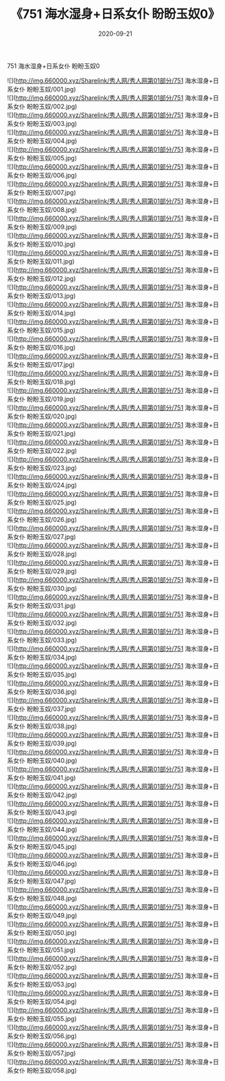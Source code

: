 ﻿---
layout: post
title:  《751 海水湿身+日系女仆 盼盼玉奴0》
date:   2020-09-21
img: http://img.660000.xyz/Sharelink/秀人网/秀人网第01部分/751 海水湿身+日系女仆 盼盼玉奴0/000.jpg
categories: [美女, 清纯, 唯美]
---

751 海水湿身+日系女仆 盼盼玉奴0

  ![](http://img.660000.xyz/Sharelink/秀人网/秀人网第01部分/751 海水湿身+日系女仆 盼盼玉奴/001.jpg) <br> ![](http://img.660000.xyz/Sharelink/秀人网/秀人网第01部分/751 海水湿身+日系女仆 盼盼玉奴/002.jpg) <br> ![](http://img.660000.xyz/Sharelink/秀人网/秀人网第01部分/751 海水湿身+日系女仆 盼盼玉奴/003.jpg) <br> ![](http://img.660000.xyz/Sharelink/秀人网/秀人网第01部分/751 海水湿身+日系女仆 盼盼玉奴/004.jpg) <br> ![](http://img.660000.xyz/Sharelink/秀人网/秀人网第01部分/751 海水湿身+日系女仆 盼盼玉奴/005.jpg) <br> ![](http://img.660000.xyz/Sharelink/秀人网/秀人网第01部分/751 海水湿身+日系女仆 盼盼玉奴/006.jpg) <br> ![](http://img.660000.xyz/Sharelink/秀人网/秀人网第01部分/751 海水湿身+日系女仆 盼盼玉奴/007.jpg) <br> ![](http://img.660000.xyz/Sharelink/秀人网/秀人网第01部分/751 海水湿身+日系女仆 盼盼玉奴/008.jpg) <br> ![](http://img.660000.xyz/Sharelink/秀人网/秀人网第01部分/751 海水湿身+日系女仆 盼盼玉奴/009.jpg) <br> ![](http://img.660000.xyz/Sharelink/秀人网/秀人网第01部分/751 海水湿身+日系女仆 盼盼玉奴/010.jpg) <br> ![](http://img.660000.xyz/Sharelink/秀人网/秀人网第01部分/751 海水湿身+日系女仆 盼盼玉奴/011.jpg) <br> ![](http://img.660000.xyz/Sharelink/秀人网/秀人网第01部分/751 海水湿身+日系女仆 盼盼玉奴/012.jpg) <br> ![](http://img.660000.xyz/Sharelink/秀人网/秀人网第01部分/751 海水湿身+日系女仆 盼盼玉奴/013.jpg) <br> ![](http://img.660000.xyz/Sharelink/秀人网/秀人网第01部分/751 海水湿身+日系女仆 盼盼玉奴/014.jpg) <br> ![](http://img.660000.xyz/Sharelink/秀人网/秀人网第01部分/751 海水湿身+日系女仆 盼盼玉奴/015.jpg) <br> ![](http://img.660000.xyz/Sharelink/秀人网/秀人网第01部分/751 海水湿身+日系女仆 盼盼玉奴/016.jpg) <br> ![](http://img.660000.xyz/Sharelink/秀人网/秀人网第01部分/751 海水湿身+日系女仆 盼盼玉奴/017.jpg) <br> ![](http://img.660000.xyz/Sharelink/秀人网/秀人网第01部分/751 海水湿身+日系女仆 盼盼玉奴/018.jpg) <br> ![](http://img.660000.xyz/Sharelink/秀人网/秀人网第01部分/751 海水湿身+日系女仆 盼盼玉奴/019.jpg) <br> ![](http://img.660000.xyz/Sharelink/秀人网/秀人网第01部分/751 海水湿身+日系女仆 盼盼玉奴/020.jpg) <br> ![](http://img.660000.xyz/Sharelink/秀人网/秀人网第01部分/751 海水湿身+日系女仆 盼盼玉奴/021.jpg) <br> ![](http://img.660000.xyz/Sharelink/秀人网/秀人网第01部分/751 海水湿身+日系女仆 盼盼玉奴/022.jpg) <br> ![](http://img.660000.xyz/Sharelink/秀人网/秀人网第01部分/751 海水湿身+日系女仆 盼盼玉奴/023.jpg) <br> ![](http://img.660000.xyz/Sharelink/秀人网/秀人网第01部分/751 海水湿身+日系女仆 盼盼玉奴/024.jpg) <br> ![](http://img.660000.xyz/Sharelink/秀人网/秀人网第01部分/751 海水湿身+日系女仆 盼盼玉奴/025.jpg) <br> ![](http://img.660000.xyz/Sharelink/秀人网/秀人网第01部分/751 海水湿身+日系女仆 盼盼玉奴/026.jpg) <br> ![](http://img.660000.xyz/Sharelink/秀人网/秀人网第01部分/751 海水湿身+日系女仆 盼盼玉奴/027.jpg) <br> ![](http://img.660000.xyz/Sharelink/秀人网/秀人网第01部分/751 海水湿身+日系女仆 盼盼玉奴/028.jpg) <br> ![](http://img.660000.xyz/Sharelink/秀人网/秀人网第01部分/751 海水湿身+日系女仆 盼盼玉奴/029.jpg) <br> ![](http://img.660000.xyz/Sharelink/秀人网/秀人网第01部分/751 海水湿身+日系女仆 盼盼玉奴/030.jpg) <br> ![](http://img.660000.xyz/Sharelink/秀人网/秀人网第01部分/751 海水湿身+日系女仆 盼盼玉奴/031.jpg) <br> ![](http://img.660000.xyz/Sharelink/秀人网/秀人网第01部分/751 海水湿身+日系女仆 盼盼玉奴/032.jpg) <br> ![](http://img.660000.xyz/Sharelink/秀人网/秀人网第01部分/751 海水湿身+日系女仆 盼盼玉奴/033.jpg) <br> ![](http://img.660000.xyz/Sharelink/秀人网/秀人网第01部分/751 海水湿身+日系女仆 盼盼玉奴/034.jpg) <br> ![](http://img.660000.xyz/Sharelink/秀人网/秀人网第01部分/751 海水湿身+日系女仆 盼盼玉奴/035.jpg) <br> ![](http://img.660000.xyz/Sharelink/秀人网/秀人网第01部分/751 海水湿身+日系女仆 盼盼玉奴/036.jpg) <br> ![](http://img.660000.xyz/Sharelink/秀人网/秀人网第01部分/751 海水湿身+日系女仆 盼盼玉奴/037.jpg) <br> ![](http://img.660000.xyz/Sharelink/秀人网/秀人网第01部分/751 海水湿身+日系女仆 盼盼玉奴/038.jpg) <br> ![](http://img.660000.xyz/Sharelink/秀人网/秀人网第01部分/751 海水湿身+日系女仆 盼盼玉奴/039.jpg) <br> ![](http://img.660000.xyz/Sharelink/秀人网/秀人网第01部分/751 海水湿身+日系女仆 盼盼玉奴/040.jpg) <br> ![](http://img.660000.xyz/Sharelink/秀人网/秀人网第01部分/751 海水湿身+日系女仆 盼盼玉奴/041.jpg) <br> ![](http://img.660000.xyz/Sharelink/秀人网/秀人网第01部分/751 海水湿身+日系女仆 盼盼玉奴/042.jpg) <br> ![](http://img.660000.xyz/Sharelink/秀人网/秀人网第01部分/751 海水湿身+日系女仆 盼盼玉奴/043.jpg) <br> ![](http://img.660000.xyz/Sharelink/秀人网/秀人网第01部分/751 海水湿身+日系女仆 盼盼玉奴/044.jpg) <br> ![](http://img.660000.xyz/Sharelink/秀人网/秀人网第01部分/751 海水湿身+日系女仆 盼盼玉奴/045.jpg) <br> ![](http://img.660000.xyz/Sharelink/秀人网/秀人网第01部分/751 海水湿身+日系女仆 盼盼玉奴/046.jpg) <br> ![](http://img.660000.xyz/Sharelink/秀人网/秀人网第01部分/751 海水湿身+日系女仆 盼盼玉奴/047.jpg) <br> ![](http://img.660000.xyz/Sharelink/秀人网/秀人网第01部分/751 海水湿身+日系女仆 盼盼玉奴/048.jpg) <br> ![](http://img.660000.xyz/Sharelink/秀人网/秀人网第01部分/751 海水湿身+日系女仆 盼盼玉奴/049.jpg) <br> ![](http://img.660000.xyz/Sharelink/秀人网/秀人网第01部分/751 海水湿身+日系女仆 盼盼玉奴/050.jpg) <br> ![](http://img.660000.xyz/Sharelink/秀人网/秀人网第01部分/751 海水湿身+日系女仆 盼盼玉奴/051.jpg) <br> ![](http://img.660000.xyz/Sharelink/秀人网/秀人网第01部分/751 海水湿身+日系女仆 盼盼玉奴/052.jpg) <br> ![](http://img.660000.xyz/Sharelink/秀人网/秀人网第01部分/751 海水湿身+日系女仆 盼盼玉奴/053.jpg) <br> ![](http://img.660000.xyz/Sharelink/秀人网/秀人网第01部分/751 海水湿身+日系女仆 盼盼玉奴/054.jpg) <br> ![](http://img.660000.xyz/Sharelink/秀人网/秀人网第01部分/751 海水湿身+日系女仆 盼盼玉奴/055.jpg) <br> ![](http://img.660000.xyz/Sharelink/秀人网/秀人网第01部分/751 海水湿身+日系女仆 盼盼玉奴/056.jpg) <br> ![](http://img.660000.xyz/Sharelink/秀人网/秀人网第01部分/751 海水湿身+日系女仆 盼盼玉奴/057.jpg) <br> ![](http://img.660000.xyz/Sharelink/秀人网/秀人网第01部分/751 海水湿身+日系女仆 盼盼玉奴/058.jpg) <br>